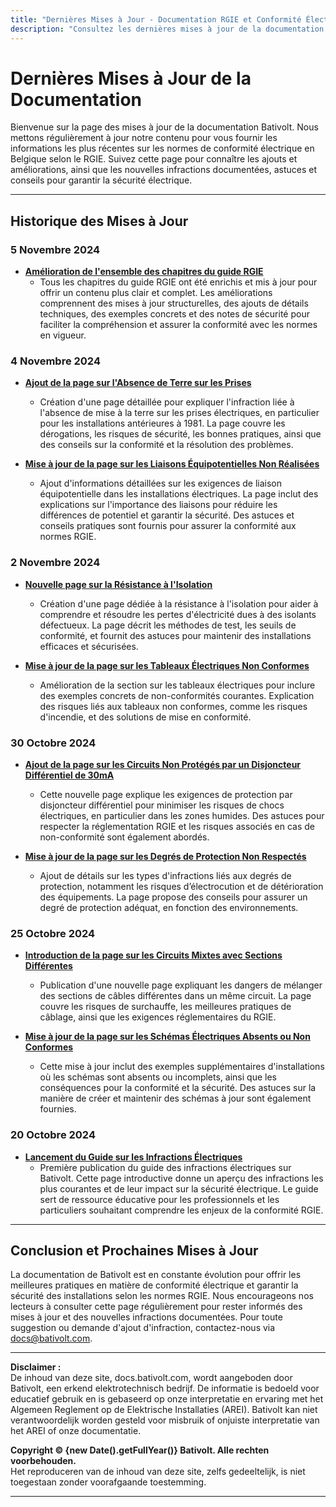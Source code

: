 ```yaml
---
title: "Dernières Mises à Jour - Documentation RGIE et Conformité Électrique"
description: "Consultez les dernières mises à jour de la documentation Bativolt sur la conformité RGIE. Suivez les nouveautés pour rester informé des exigences réglementaires et bonnes pratiques en électricité."
---
```


# Dernières Mises à Jour de la Documentation

Bienvenue sur la page des mises à jour de la documentation Bativolt. Nous mettons régulièrement à jour notre contenu pour vous fournir les informations les plus récentes sur les normes de conformité électrique en Belgique selon le RGIE. Suivez cette page pour connaître les ajouts et améliorations, ainsi que les nouvelles infractions documentées, astuces et conseils pour garantir la sécurité électrique. 

---

## Historique des Mises à Jour

### 5 Novembre 2024

- **[Amélioration de l'ensemble des chapitres du guide RGIE](https://docs.bativolt.com/docs/guide-rgie/introduction)**
  - Tous les chapitres du guide RGIE ont été enrichis et mis à jour pour offrir un contenu plus clair et complet. Les améliorations comprennent des mises à jour structurelles, des ajouts de détails techniques, des exemples concrets et des notes de sécurité pour faciliter la compréhension et assurer la conformité avec les normes en vigueur.

### 4 Novembre 2024

- **[Ajout de la page sur l'Absence de Terre sur les Prises](https://docs.bativolt.com/docs/infractions/absence-terre-sur-prises)**
  - Création d'une page détaillée pour expliquer l'infraction liée à l'absence de mise à la terre sur les prises électriques, en particulier pour les installations antérieures à 1981. La page couvre les dérogations, les risques de sécurité, les bonnes pratiques, ainsi que des conseils sur la conformité et la résolution des problèmes.

- **[Mise à jour de la page sur les Liaisons Équipotentielles Non Réalisées](https://docs.bativolt.com/docs/infractions/liaisons-equipotentielles-non-realisees)**
  - Ajout d'informations détaillées sur les exigences de liaison équipotentielle dans les installations électriques. La page inclut des explications sur l'importance des liaisons pour réduire les différences de potentiel et garantir la sécurité. Des astuces et conseils pratiques sont fournis pour assurer la conformité aux normes RGIE.

### 2 Novembre 2024

- **[Nouvelle page sur la Résistance à l'Isolation](https://docs.bativolt.com/docs/infractions/perte-electricite-isolation)**
  - Création d'une page dédiée à la résistance à l'isolation pour aider à comprendre et résoudre les pertes d'électricité dues à des isolants défectueux. La page décrit les méthodes de test, les seuils de conformité, et fournit des astuces pour maintenir des installations efficaces et sécurisées.

- **[Mise à jour de la page sur les Tableaux Électriques Non Conformes](https://docs.bativolt.com/docs/infractions/tableau-electrique-non-conforme)**
  - Amélioration de la section sur les tableaux électriques pour inclure des exemples concrets de non-conformités courantes. Explication des risques liés aux tableaux non conformes, comme les risques d'incendie, et des solutions de mise en conformité.

### 30 Octobre 2024

- **[Ajout de la page sur les Circuits Non Protégés par un Disjoncteur Différentiel de 30mA](https://docs.bativolt.com/docs/infractions/circuits-non-proteges-differentiel)**
  - Cette nouvelle page explique les exigences de protection par disjoncteur différentiel pour minimiser les risques de chocs électriques, en particulier dans les zones humides. Des astuces pour respecter la réglementation RGIE et les risques associés en cas de non-conformité sont également abordés.

- **[Mise à jour de la page sur les Degrés de Protection Non Respectés](https://docs.bativolt.com/docs/infractions/degres-protection-non-respectes)**
  - Ajout de détails sur les types d'infractions liés aux degrés de protection, notamment les risques d’électrocution et de détérioration des équipements. La page propose des conseils pour assurer un degré de protection adéquat, en fonction des environnements.

### 25 Octobre 2024

- **[Introduction de la page sur les Circuits Mixtes avec Sections Différentes](https://docs.bativolt.com/docs/infractions/circuits-mixtes-non-conformes)**
  - Publication d'une nouvelle page expliquant les dangers de mélanger des sections de câbles différentes dans un même circuit. La page couvre les risques de surchauffe, les meilleures pratiques de câblage, ainsi que les exigences réglementaires du RGIE.

- **[Mise à jour de la page sur les Schémas Électriques Absents ou Non Conformes](https://docs.bativolt.com/docs/infractions/schema-electriques-absents)**
  - Cette mise à jour inclut des exemples supplémentaires d'installations où les schémas sont absents ou incomplets, ainsi que les conséquences pour la conformité et la sécurité. Des astuces sur la manière de créer et maintenir des schémas à jour sont également fournies.

### 20 Octobre 2024

- **[Lancement du Guide sur les Infractions Électriques](https://docs.bativolt.com/docs/infractions/introduction)**
  - Première publication du guide des infractions électriques sur Bativolt. Cette page introductive donne un aperçu des infractions les plus courantes et de leur impact sur la sécurité électrique. Le guide sert de ressource éducative pour les professionnels et les particuliers souhaitant comprendre les enjeux de la conformité RGIE.

---

## Conclusion et Prochaines Mises à Jour

La documentation de Bativolt est en constante évolution pour offrir les meilleures pratiques en matière de conformité électrique et garantir la sécurité des installations selon les normes RGIE. Nous encourageons nos lecteurs à consulter cette page régulièrement pour rester informés des mises à jour et des nouvelles infractions documentées. Pour toute suggestion ou demande d'ajout d'infraction, contactez-nous via [docs@bativolt.com](mailto:docs@bativolt.com).

---

**Disclaimer :**  
De inhoud van deze site, docs.bativolt.com, wordt aangeboden door Bativolt, een erkend elektrotechnisch bedrijf. De informatie is bedoeld voor educatief gebruik en is gebaseerd op onze interpretatie en ervaring met het Algemeen Reglement op de Elektrische Installaties (AREI). Bativolt kan niet verantwoordelijk worden gesteld voor misbruik of onjuiste interpretatie van het AREI of onze documentatie.

**Copyright © {new Date().getFullYear()} Bativolt. Alle rechten voorbehouden.**  
Het reproduceren van de inhoud van deze site, zelfs gedeeltelijk, is niet toegestaan zonder voorafgaande toestemming.

---

